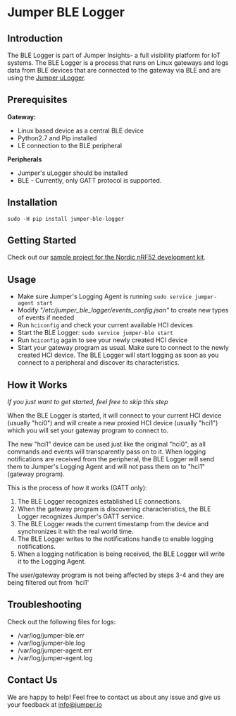 # Jumper BLE Logger
## Introduction
The BLE Logger is part of Jumper Insights- a full visibility platform for IoT systems. The BLE Logger is a process that runs on Linux gateways and logs data from BLE devices that are connected to the gateway via BLE and are using the [Jumper uLogger](https://github.com/Jumperr-labs/jumper-ulogger).

## Prerequisites
**Gateway:**

- Linux based device as a central BLE device
- Python2.7 and Pip installed
- LE connection to the BLE peripheral

**Peripherals**

- Jumper's uLogger should be installed
- BLE - Currently, only GATT protocol is supported.

## Installation
`sudo -H pip install jumper-ble-logger`

## Getting Started
Check out our [sample project for the Nordic nRF52 development kit](https://github.com/Jumperr-labs/jumper-ulogger/tree/master/samples/nrf52-ble-sample-project).

## Usage
- Make sure Jumper's Logging Agent is running
`sudo service jumper-agent start`
- Modify _"/etc/jumper_ble_logger/events_config.json"_ to create new types of events if needed
- Run `hciconfig` and check your current available HCI devices
- Start the BLE Logger: `sudo service jumper-ble start`
- Run `hciconfig` again to see your newly created HCI device
- Start your gateway program as usual. Make sure to connect to the newly created HCI device. The BLE Logger will start logging as soon as you connect to a peripheral and discover its characteristics.

## How it Works
*If you just want to get started, feel free to skip this step*

When the BLE Logger is started, it will connect to your current HCI device (usually "hci0") and will create a new 
proxied HCI device (usually "hci1") which you will set your gateway program to connect to.

The new "hci1" device can be used just like the original "hci0", as all commands and events will transparently pass on to it.
When logging notifications are received from the peripheral, the BLE Logger will send them to Jumper's Logging Agent and will not pass them on to "hci1" (gateway program).

This is the process of how it works (GATT only):

1. The BLE Logger recognizes established LE connections.
2. When the gateway program is discovering characteristics, the BLE Logger recognizes Jumper's GATT service.
3. The BLE Logger reads the current timestamp from the device and synchronizes it with the real world time.
4. The BLE Logger writes to the notifications handle to enable logging notifications.
5. When a logging notification is being received, the BLE Logger will write it to the Logging Agent.

The user/gateway program is not being affected by steps 3-4 and they are being filtered out from 'hci1'

## Troubleshooting
Check out the following files for logs:
- /var/log/jumper-ble.err
- /var/log/jumper-ble.log
- /var/log/jumper-agent.err
- /var/log/jumper-agent.log

## Contact Us
We are happy to help! Feel free to contact us about any issue and give us your feedback at [info@jumper.io](mailto:info@jumper.io)
